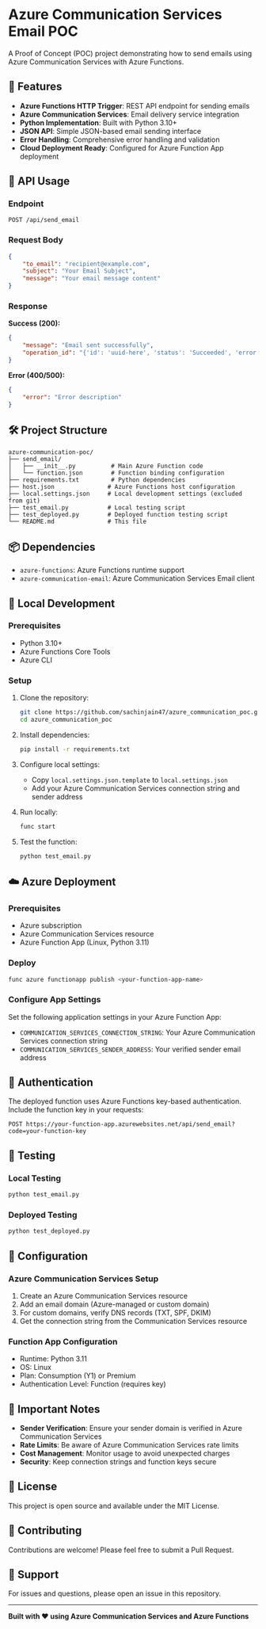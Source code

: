 # Azure Communication Services Email POC

A Proof of Concept (POC) project demonstrating how to send emails using Azure Communication Services with Azure Functions.

## 🚀 Features

- **Azure Functions HTTP Trigger**: REST API endpoint for sending emails
- **Azure Communication Services**: Email delivery service integration
- **Python Implementation**: Built with Python 3.10+
- **JSON API**: Simple JSON-based email sending interface
- **Error Handling**: Comprehensive error handling and validation
- **Cloud Deployment Ready**: Configured for Azure Function App deployment

## 📧 API Usage

### Endpoint
```
POST /api/send_email
```

### Request Body
```json
{
    "to_email": "recipient@example.com",
    "subject": "Your Email Subject",
    "message": "Your email message content"
}
```

### Response
**Success (200):**
```json
{
    "message": "Email sent successfully",
    "operation_id": "{'id': 'uuid-here', 'status': 'Succeeded', 'error': None}"
}
```

**Error (400/500):**
```json
{
    "error": "Error description"
}
```

## 🛠️ Project Structure

```
azure-communication-poc/
├── send_email/
│   ├── __init__.py          # Main Azure Function code
│   └── function.json        # Function binding configuration
├── requirements.txt         # Python dependencies
├── host.json               # Azure Functions host configuration
├── local.settings.json     # Local development settings (excluded from git)
├── test_email.py           # Local testing script
├── test_deployed.py        # Deployed function testing script
└── README.md               # This file
```

## 📦 Dependencies

- `azure-functions`: Azure Functions runtime support
- `azure-communication-email`: Azure Communication Services Email client

## 🔧 Local Development

### Prerequisites
- Python 3.10+
- Azure Functions Core Tools
- Azure CLI

### Setup
1. Clone the repository:
   ```bash
   git clone https://github.com/sachinjain47/azure_communication_poc.git
   cd azure_communication_poc
   ```

2. Install dependencies:
   ```bash
   pip install -r requirements.txt
   ```

3. Configure local settings:
   - Copy `local.settings.json.template` to `local.settings.json`
   - Add your Azure Communication Services connection string and sender address

4. Run locally:
   ```bash
   func start
   ```

5. Test the function:
   ```bash
   python test_email.py
   ```

## ☁️ Azure Deployment

### Prerequisites
- Azure subscription
- Azure Communication Services resource
- Azure Function App (Linux, Python 3.11)

### Deploy
```bash
func azure functionapp publish <your-function-app-name>
```

### Configure App Settings
Set the following application settings in your Azure Function App:
- `COMMUNICATION_SERVICES_CONNECTION_STRING`: Your Azure Communication Services connection string
- `COMMUNICATION_SERVICES_SENDER_ADDRESS`: Your verified sender email address

## 🔐 Authentication

The deployed function uses Azure Functions key-based authentication. Include the function key in your requests:

```
POST https://your-function-app.azurewebsites.net/api/send_email?code=your-function-key
```

## 🧪 Testing

### Local Testing
```bash
python test_email.py
```

### Deployed Testing
```bash
python test_deployed.py
```

## 📝 Configuration

### Azure Communication Services Setup
1. Create an Azure Communication Services resource
2. Add an email domain (Azure-managed or custom domain)
3. For custom domains, verify DNS records (TXT, SPF, DKIM)
4. Get the connection string from the Communication Services resource

### Function App Configuration
- Runtime: Python 3.11
- OS: Linux
- Plan: Consumption (Y1) or Premium
- Authentication Level: Function (requires key)

## 🚨 Important Notes

- **Sender Verification**: Ensure your sender domain is verified in Azure Communication Services
- **Rate Limits**: Be aware of Azure Communication Services rate limits
- **Cost Management**: Monitor usage to avoid unexpected charges
- **Security**: Keep connection strings and function keys secure

## 📄 License

This project is open source and available under the MIT License.

## 🤝 Contributing

Contributions are welcome! Please feel free to submit a Pull Request.

## 📧 Support

For issues and questions, please open an issue in this repository.

---

**Built with ❤️ using Azure Communication Services and Azure Functions**